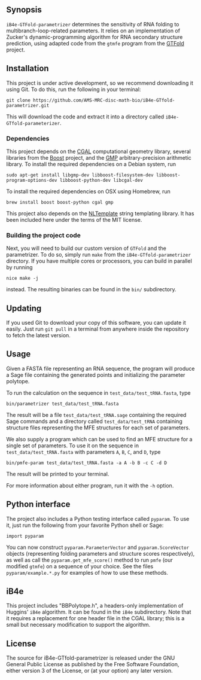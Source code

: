 ## Synopsis

`iB4e-GTFold-parametrizer` determines the sensitivity of RNA folding to multibranch-loop-related parameters.
It relies on an implementation of Zucker's dynamic-programming algorithm for RNA secondary structure prediction, using adapted code from the `gtmfe` program from the [GTFold][gtfold] project.

## Installation

This project is under active development, so we recommend downloading it using Git.
To do this, run the following in your terminal:

```
git clone https://github.com/AMS-MRC-disc-math-bio/iB4e-GTfold-parametrizer.git
```

This will download the code and extract it into a directory called `iB4e-GTfold-parameterizer`.

### Dependencies
This project depends on the [CGAL][cgal] computational geometry library, several libraries from the [Boost][boost] project, and the [GMP][gmp] arbitrary-precision arithmetic library.
To install the required dependencies on a Debian system, run

    sudo apt-get install libgmp-dev libboost-filesystem-dev libboost-program-options-dev libboost-python-dev libcgal-dev

To install the required dependencies on OSX using Homebrew, run

    brew install boost boost-python cgal gmp

This project also depends on the [NLTemplate] string templating library.
It has been included here under the terms of the MIT license.


### Building the project code
Next, you will need to build our custom version of `GTFold` and the parametrizer.
To do so, simply run `make` from the `iB4e-GTfold-parametrizer` directory.
If you have multiple cores or processors, you can build in parallel by running

    nice make -j

instead.
The resulting binaries can be found in the `bin/` subdirectory.

## Updating

If you used Git to download your copy of this software, you can update it easily.
Just run `git pull` in a terminal from anywhere inside the repository to fetch the latest version.

## Usage

Given a FASTA file representing an RNA sequence, the program will produce a Sage file containing the generated points and initializing the parameter polytope.

To run the calculation on the sequence in `test_data/test_tRNA.fasta`, type

    bin/parametrizer test_data/test_tRNA.fasta

The result will be a file `test_data/test_tRNA.sage` containing the required Sage commands and a directory called `test_data/test_tRNA` containing structure files representing the MFE structures for each set of parameters.

We also supply a program which can be used to find an MFE structure for a single set of parameters.
To use it on the sequence in `test_data/test_tRNA.fasta` with parameters `A`, `B`, `C`, and `D`, type

    bin/pmfe-param test_data/test_tRNA.fasta -a A -b B -c C -d D

The result will be printed to your terminal.

For more information about either program, run it with the `-h` option.

## Python interface

The project also includes a Python testing interface called `pyparam`.
To use it, just run the following from your favorite Python shell or Sage:

    import pyparam

You can now construct `pyparam.ParameterVector` and `pyparam.ScoreVector` objects (representing folding parameters and structure scores respectively), as well as call the `pyparam.get_mfe_score()` method to run `pmfe` (our modified `gtmfe`) on a sequence of your choice.
See the files `pyparam/example.*.py` for examples of how to use these methods.

## iB4e

This project includes "BBPolytope.h", a headers-only implementation of Huggins' `iB4e` algorithm.
It can be found in the `iB4e` subdirectory.
Note that it requires a replacement for one header file in the CGAL library; this is a small but necessary modification to support the algorithm.

## License

The source for iB4e-GTfold-parametrizer is released under the GNU General Public License as published by the Free Software Foundation, either version 3 of the License, or (at your option) any later version.

[macports]: //www.macports.org/
[openmp]: http://openmp.org/
[opemmp-dl]: http://openmp.org/wp/openmp-compilers/
[gmp]: //gmplib.org/
[gmp-dl]: //gmplib.org/#DOWNLOAD
[sage]: //sagemath.org
[cgal]: //www.cgal.org
[boost]: //www.boost.org
[boost-getstarted]: //www.boost.org/doc/libs/1_57_0/more/getting_started/unix-variants.html
[cmake]: //www.cmake.org/download/
[NLTemplate]: //github.com/catnapgames/NLTemplate
[gtfold]: //gtfold.sourceforge.net/
